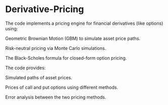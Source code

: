 # Derivative-Pricing
The code implements a pricing engine for financial derivatives (like options) using:

Geometric Brownian Motion (GBM) to simulate asset price paths.

Risk-neutral pricing via Monte Carlo simulations.

The Black-Scholes formula for closed-form option pricing.

The code provides:

Simulated paths of asset prices.

Prices of call and put options using different methods.

Error analysis between the two pricing methods.
